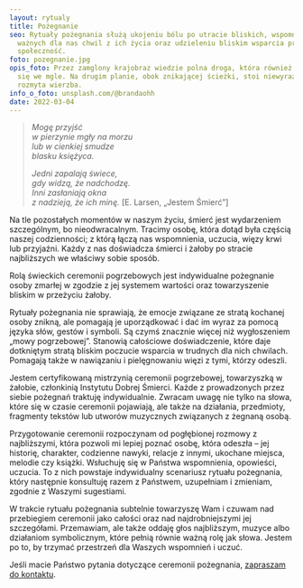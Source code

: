 ```yaml
---
layout: rytualy
title: Pożegnanie
seo: Rytuały pożegnania służą ukojeniu bólu po utracie bliskich, wspomnieniu
  ważnych dla nas chwil z ich życia oraz udzieleniu bliskim wsparcia przez całą
  społeczność.
foto: pozegnanie.jpg
opis_foto: Przez zamglony krajobraz wiedzie polna droga, która również rozmywa
  się we mgle. Na drugim planie, obok znikającej ścieżki, stoi niewyraźna,
  rozmyta wierzba.
info_o_foto: unsplash.com/@brandaohh
date: 2022-03-04
---
```

> *Mogę przyjść*\
> *w pierzynie mgły na morzu*\
> *lub w cienkiej smudze*\
> *blasku księżyca.*
>
> *Jedni zapalają świece,*\
> *gdy widzą, że nadchodzę.*\
> *Inni zasłaniają okna*\
> *z nadzieją, że ich minę.* \[E. Larsen, „Jestem Śmierć”]

Na tle pozostałych momentów w naszym życiu, śmierć jest wydarzeniem szczególnym, bo nieodwracalnym. Tracimy osobę, która dotąd była częścią naszej codzienności; z którą łączą nas wspomnienia, uczucia, więzy krwi lub przyjaźni. Każdy z nas doświadcza śmierci i żałoby po stracie najbliższych we właściwy sobie sposób.

Rolą świeckich ceremonii pogrzebowych jest indywidualne pożegnanie osoby zmarłej w zgodzie z jej systemem wartości oraz towarzyszenie bliskim w przeżyciu żałoby.

Rytuały pożegnania nie sprawiają, że emocje związane ze stratą kochanej osoby znikną, ale pomagają je uporządkować i dać im wyraz za pomocą języka słów, gestów i symboli. Są czymś znacznie więcej niż wygłoszeniem „mowy pogrzebowej”. Stanowią całościowe doświadczenie, które daje dotkniętym stratą bliskim poczucie wsparcia w trudnych dla nich chwilach. Pomagają także w nawiązaniu i pielęgnowaniu więzi z tymi, którzy odeszli.

Jestem certyfikowaną mistrzynią ceremonii pogrzebowej, towarzyszką w żałobie, członkinią Instytutu Dobrej Śmierci. Każde z prowadzonych przez siebie pożegnań traktuję indywidualnie. Zwracam uwagę nie tylko na słowa, które się w czasie ceremonii pojawiają, ale także na działania, przedmioty, fragmenty tekstów lub utworów muzycznych związanych z żegnaną osobą.

Przygotowanie ceremonii rozpoczynam od pogłębionej rozmowy z najbliższymi, która pozwoli mi lepiej poznać osobę, która odeszła – jej historię, charakter, codzienne nawyki, relacje z innymi, ukochane miejsca, melodie czy książki. Wsłuchuję się w Państwa wspomnienia, opowieści, uczucia. To z nich powstaje indywidualny scenariusz rytuału pożegnania, który następnie konsultuję razem z Państwem, uzupełniam i zmieniam, zgodnie z Waszymi sugestiami. 

W trakcie rytuału pożegnania subtelnie towarzyszę Wam i czuwam nad przebiegiem ceremonii jako całości oraz nad najdrobniejszymi jej szczegółami. Przemawiam, ale także  oddaję głos najbliższym, muzyce albo działaniom symbolicznym, które pełnią równie ważną rolę jak słowa. Jestem po to, by trzymać przestrzeń dla Waszych wspomnień i uczuć.

Jeśli macie Państwo pytania dotyczące ceremonii pożegnania, [zapraszam do kontaktu](https://www.naprogu.pl/kontakt/).